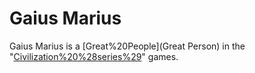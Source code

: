 # Gaius Marius

Gaius Marius is a [Great%20People](Great Person) in the "[Civilization%20%28series%29](Civilization)" games.